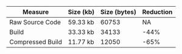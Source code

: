 | Measure | Size (kb) | Size (bytes) | Reduction |
| --- | --- | --- | --- |
| Raw Source Code | 59.33 kb | 60753 | NA |
| Build | 33.33 kb | 34133 | -44% |
| Compressed Build | 11.77 kb | 12050 | -65% |
